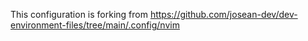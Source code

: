 This configuration is forking from https://github.com/josean-dev/dev-environment-files/tree/main/.config/nvim
